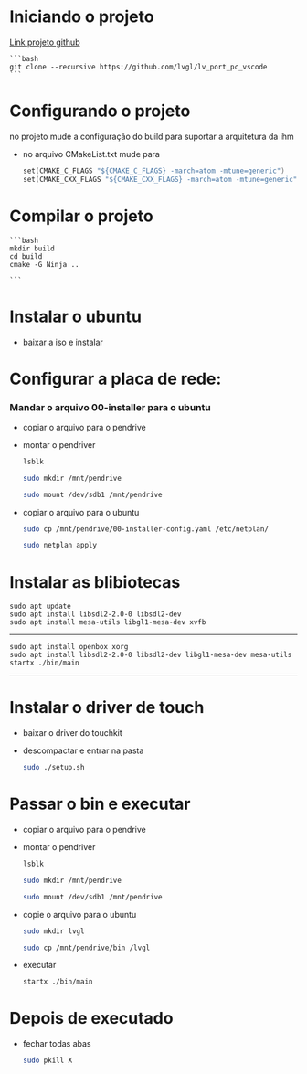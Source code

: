 # Iniciando o projeto

[Link projeto github](https://github.com/lvgl/lv_port_pc_vscode)



    ```bash
    git clone --recursive https://github.com/lvgl/lv_port_pc_vscode
    ```

# Configurando o projeto
no projeto mude a configuração do build para suportar a arquitetura da ihm

- no arquivo CMakeList.txt mude para 

    ```c
    set(CMAKE_C_FLAGS "${CMAKE_C_FLAGS} -march=atom -mtune=generic")
    set(CMAKE_CXX_FLAGS "${CMAKE_CXX_FLAGS} -march=atom -mtune=generic")
    ```

# Compilar o projeto

    ```bash
    mkdir build
    cd build
    cmake -G Ninja ..

    ```

# Instalar o ubuntu
- baixar a iso e instalar


# Configurar a placa de rede:

### Mandar o arquivo 00-installer para o ubuntu

- copiar o arquivo para o pendrive

- montar o pendriver

    ```bash
    lsblk

    sudo mkdir /mnt/pendrive

    sudo mount /dev/sdb1 /mnt/pendrive
    ```

- copiar o arquivo para o ubuntu
   
   ```bash
   sudo cp /mnt/pendrive/00-installer-config.yaml /etc/netplan/

   sudo netplan apply
   ```

# Instalar as blibiotecas

    
    sudo apt update
    sudo apt install libsdl2-2.0-0 libsdl2-dev
    sudo apt install mesa-utils libgl1-mesa-dev xvfb




----
    sudo apt install openbox xorg
    sudo apt install libsdl2-2.0-0 libsdl2-dev libgl1-mesa-dev mesa-utils
    startx ./bin/main
----




# Instalar o driver de touch

- baixar o driver do touchkit
- descompactar e entrar na pasta

    ```bash
    sudo ./setup.sh
    ```

# Passar o bin e executar

- copiar o arquivo para o pendrive

- montar o pendriver

    ```bash
    lsblk

    sudo mkdir /mnt/pendrive

    sudo mount /dev/sdb1 /mnt/pendrive
    ```
- copie o arquivo para o ubuntu

    ```bash
    sudo mkdir lvgl

    sudo cp /mnt/pendrive/bin /lvgl
    ```

- executar

    ```bash
    startx ./bin/main
    ```



# Depois de executado
- fechar todas abas

    ```bash
    sudo pkill X
    ```
